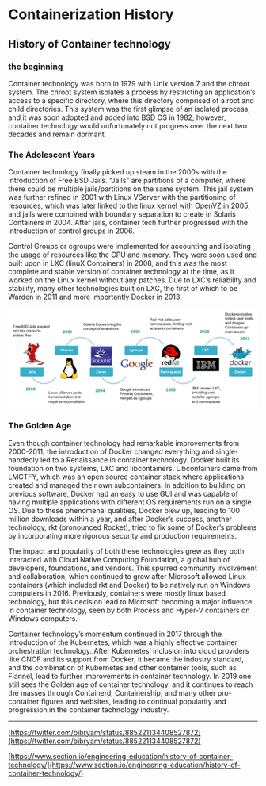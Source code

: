 # Containerization History

## History of Container technology

### the beginning

Container technology was born in 1979 with Unix version 7 and the chroot system. The chroot system isolates a process by restricting an application’s access to a specific directory, where this directory comprised of a root and child directories. This system was the first glimpse of an isolated process, and it was soon adopted and added into BSD OS in 1982; however, container technology would unfortunately not progress over the next two decades and remain dormant.

### The Adolescent Years 

Container technology finally picked up steam in the 2000s with the introduction of Free BSD Jails. “Jails” are partitions of a computer, where there could be multiple jails/partitions on the same system. This jail system was further refined in 2001 with Linux VServer with the partitioning of resources, which was later linked to the linux kernel with OpenVZ in 2005, and jails were combined with boundary separation to create in Solaris Containers in 2004. After jails, container tech further progressed with the introduction of control groups in 2006.

Control Groups or cgroups were implemented for accounting and isolating the usage of resources like the CPU and memory. They were soon used and built upon in LXC \(linuX Containers\) in 2008, and this was the most complete and stable version of container technology at the time, as it worked on the Linux kernel without any patches. Due to LXC’s reliability and stability, many other technologies built on LXC, the first of which to be Warden in 2011 and more importantly Docker in 2013.

![](.gitbook/assets/container-history-before-docker.jpg)

### The Golden Age 

Even though container technology had remarkable improvements from 2000-2011, the introduction of Docker changed everything and single-handedly led to a Renaissance in container technology. Docker built its foundation on two systems, LXC and libcontainers. Libcontainers came from LMCTFY, which was an open source container stack where applications created and managed their own subcontainers. In addition to building on previous software, Docker had an easy to use GUI and was capable of having multiple applications with different OS requirements run on a single OS. Due to these phenomenal qualities, Docker blew up, leading to 100 million downloads within a year, and after Docker’s success, another technology, rkt \(pronounced Rocket\), tried to fix some of Docker’s problems by incorporating more rigorous security and production requirements.

The impact and popularity of both these technologies grew as they both interacted with Cloud Native Computing Foundation, a global hub of developers, foundations, and vendors. This spurred community involvement and collaboration, which continued to grow after Microsoft allowed Linux containers \(which included rkt and Docker\) to be natively run on Windows computers in 2016. Previously, containers were mostly linux based technology, but this decision lead to Microsoft becoming a major influence in container technology, seen by both Process and Hyper-V containers on Windows computers.

Container technology’s momentum continued in 2017 through the introduction of the Kubernetes, which was a highly effective container orchestration technology. After Kubernetes’ inclusion into cloud providers like CNCF and its support from Docker, it became the industry standard, and the combination of Kubernetes and other container tools, such as Flannel, lead to further improvements in container technology. In 2019 one still sees the Golden age of container technology, and it continues to reach the masses through Containerd, Containership, and many other pro-container figures and websites, leading to continual popularity and progression in the container technology industry.

-----------------

[https://twitter.com/bibryam/status/885221134408527872](https://twitter.com/bibryam/status/885221134408527872)

[https://www.section.io/engineering-education/history-of-container-technology/](https://www.section.io/engineering-education/history-of-container-technology/)

#### 

